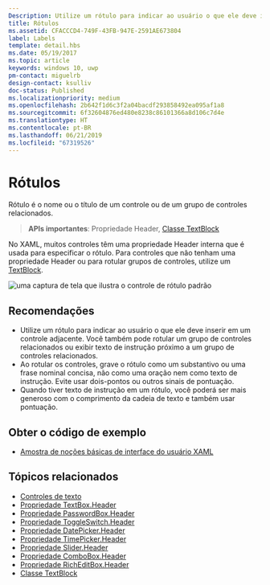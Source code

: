 ```yaml
---
Description: Utilize um rótulo para indicar ao usuário o que ele deve inserir em um controle adjacente. Você também pode rotular um grupo de controles relacionados ou exibir texto de instrução próximo a um grupo de controles relacionados.
title: Rótulos
ms.assetid: CFACCCD4-749F-43FB-947E-2591AE673804
label: Labels
template: detail.hbs
ms.date: 05/19/2017
ms.topic: article
keywords: windows 10, uwp
pm-contact: miguelrb
design-contact: ksulliv
doc-status: Published
ms.localizationpriority: medium
ms.openlocfilehash: 2b642f1d6c3f2a04bacdf293858492ea095af1a8
ms.sourcegitcommit: 6f32604876ed480e8238c86101366a8d106c7d4e
ms.translationtype: HT
ms.contentlocale: pt-BR
ms.lasthandoff: 06/21/2019
ms.locfileid: "67319526"
---
```

# <a name="labels"></a>Rótulos

 

Rótulo é o nome ou o título de um controle ou de um grupo de controles relacionados.

> **APIs importantes**: Propriedade Header, [Classe TextBlock](https://docs.microsoft.com/uwp/api/Windows.UI.Xaml.Controls.TextBlock)

No XAML, muitos controles têm uma propriedade Header interna que é usada para especificar o rótulo. Para controles que não tenham uma propriedade Header ou para rotular grupos de controles, utilize um [TextBlock](https://docs.microsoft.com/uwp/api/Windows.UI.Xaml.Controls.TextBlock).

![uma captura de tela que ilustra o controle de rótulo padrão](images/label-standard.png)

## <a name="recommendations"></a>Recomendações


-   Utilize um rótulo para indicar ao usuário o que ele deve inserir em um controle adjacente. Você também pode rotular um grupo de controles relacionados ou exibir texto de instrução próximo a um grupo de controles relacionados.
-   Ao rotular os controles, grave o rótulo como um substantivo ou uma frase nominal concisa, não como uma oração nem como texto de instrução. Evite usar dois-pontos ou outros sinais de pontuação.
-   Quando tiver texto de instrução em um rótulo, você poderá ser mais generoso com o comprimento da cadeia de texto e também usar pontuação.


## <a name="get-the-sample-code"></a>Obter o código de exemplo
* [Amostra de noções básicas de interface do usuário XAML](https://github.com/Microsoft/Windows-universal-samples/tree/master/Samples/XamlUIBasics)

## <a name="related-topics"></a>Tópicos relacionados
* [Controles de texto](text-controls.md)
* [Propriedade TextBox.Header](https://docs.microsoft.com/uwp/api/windows.ui.xaml.controls.textbox.header)
* [Propriedade PasswordBox.Header](https://docs.microsoft.com/uwp/api/windows.ui.xaml.controls.passwordbox.header)
* [Propriedade ToggleSwitch.Header](https://docs.microsoft.com/uwp/api/windows.ui.xaml.controls.toggleswitch.header)
* [Propriedade DatePicker.Header](https://docs.microsoft.com/uwp/api/windows.ui.xaml.controls.datepicker.header)
* [Propriedade TimePicker.Header](https://docs.microsoft.com/uwp/api/windows.ui.xaml.controls.timepicker.header)
* [Propriedade Slider.Header](https://docs.microsoft.com/uwp/api/windows.ui.xaml.controls.slider.header)
* [Propriedade ComboBox.Header](https://docs.microsoft.com/uwp/api/windows.ui.xaml.controls.combobox.header)
* [Propriedade RichEditBox.Header](https://docs.microsoft.com/uwp/api/windows.ui.xaml.controls.richeditbox.header)
* [Classe TextBlock](https://docs.microsoft.com/uwp/api/Windows.UI.Xaml.Controls.TextBlock)

 

 




